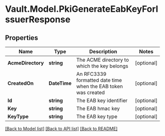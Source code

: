 # Vault.Model.PkiGenerateEabKeyForIssuerResponse

## Properties

Name | Type | Description | Notes
------------ | ------------- | ------------- | -------------
**AcmeDirectory** | **string** | The ACME directory to which the key belongs | [optional] 
**CreatedOn** | **DateTime** | An RFC3339 formatted date time when the EAB token was created | [optional] 
**Id** | **string** | The EAB key identifier | [optional] 
**Key** | **string** | The EAB hmac key | [optional] 
**KeyType** | **string** | The EAB key type | [optional] 

[[Back to Model list]](../README.md#documentation-for-models) [[Back to API list]](../README.md#documentation-for-api-endpoints) [[Back to README]](../README.md)

